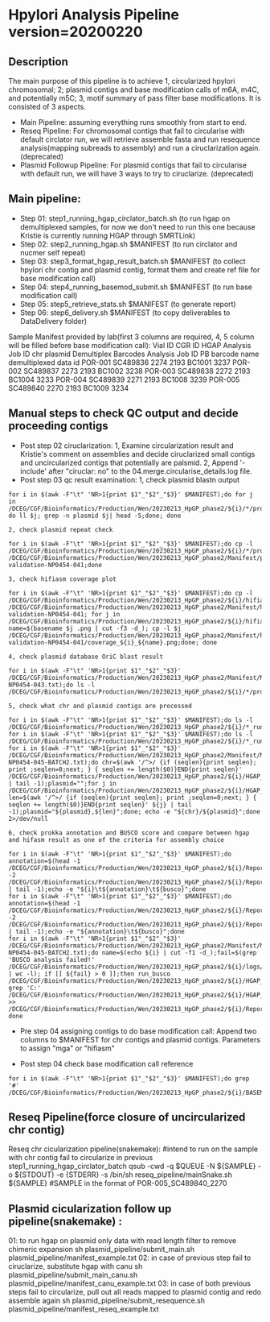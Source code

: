 # Hpylori Analysis Pipeline version=20200220

## Description

The main purpose of this pipeline is to achieve 1, circularized hpylori chromosomal; 2; plasmid contigs and base modification calls of m6A, m4C, and potentially m5C; 3, motif summary of pass filter base modifications.
It is consisted of 3 aspects. 
- Main Pipeline: assuming everything runs smoothly from start to end.
- Reseq Pipeline: For chromosomal contigs that fail to circularise with default circlator run, we will retrieve assemble fasta and run resequence analysis(mapping subreads to assembly) and run a ciruclarization again. (deprecated)
- Plasmid Followup Pipeline: For plasmid contigs that fail to circularise with default run, we will have 3 ways to try to ciruclarize. (deprecated)

## Main pipeline:
- Step 01: step1_running_hgap_circlator_batch.sh (to run hgap on demultiplexed samples, for now we don't need to run this one because Kristie is currently running HGAP through SMRTLink)
- Step 02: step2_running_hgap.sh $MANIFEST (to run circlator and nucmer self repeat)
- Step 03: step3_format_hgap_result_batch.sh $MANIFEST (to collect hpylori chr contig and plasmid contig, format them and create ref file for base modification call)
- Step 04: step4_running_basemod_submit.sh $MANIFEST (to run base modification call)
- Step 05: step5_retrieve_stats.sh $MANIFEST (to generate report)
- Step 06: step6_delivery.sh $MANIFEST  (to copy deliverables to DataDelivery folder)

Sample Manifest provided by lab(first 3 columns are required, 4, 5 column will be filled before base modification call):
Vial ID CGR ID  HGAP Analysis Job ID    chr	plasmid	Demultiplex Barcodes Analysis Job ID    PB barcode name demultiplexed data id
POR-001 SC489836        2274    2193    		BC1001  3237
POR-002 SC489837        2273    2193    		BC1002  3238
POR-003 SC489838        2272    2193    		BC1004  3233
POR-004 SC489839        2271    2193    		BC1008  3239
POR-005 SC489840        2270    2193    		BC1009  3234

## Manual steps to check QC output and decide proceeding contigs
- Post step 02 ciruclarization: 
	1, Examine circularization result and Kristie's comment on assemblies and decide ciruclarized small contigs and uncircularized contigs that potentially are palsmid. 
	2, Append '-include' after "ciruclar: no" to the 04.merge.circularise_details.log file.
- Post step 03 qc result examination:
	1, check plasmid blastn output
```
for i in $(awk -F"\t" 'NR>1{print $1"_"$2"_"$3}' $MANIFEST);do for j in /DCEG/CGF/Bioinformatics/Production/Wen/20230213_HpGP_phase2/${i}/*/processed_hgap/*_blast.out; do ll $j; grep -n plasmid $j| head -5;done; done
``` 
	2, check plasmid repeat check
```
for i in $(awk -F"\t" 'NR>1{print $1"_"$2"_"$3}' $MANIFEST);do cp -l /DCEG/CGF/Bioinformatics/Production/Wen/20230213_HpGP_phase2/${i}/*/processed_hgap/*_plasmid_*mummerplot.png /DCEG/CGF/Bioinformatics/Production/Wen/20230213_HpGP_phase2/Manifest/plasmid_repeat/Revio-validation-NP0454-041;done
```
	3, check hifiasm coverage plot
```
for i in $(awk -F"\t" 'NR>1{print $1"_"$2"_"$3}' $MANIFEST);do cp -l /DCEG/CGF/Bioinformatics/Production/Wen/20230213_HpGP_phase2/${i}/hifiasm_run/processed_hgap/coverage*len*.png /DCEG/CGF/Bioinformatics/Production/Wen/20230213_HpGP_phase2/Manifest/hifiasm_coverage_plot/Revio-validation-NP0454-041; for j in /DCEG/CGF/Bioinformatics/Production/Wen/20230213_HpGP_phase2/${i}/hifiasm_run/processed_hgap/coverage_plot_ptg*.png;do name=$(basename $j .png | cut -f3 -d_); cp -l $j /DCEG/CGF/Bioinformatics/Production/Wen/20230213_HpGP_phase2/Manifest/hifiasm_coverage_plot/Revio-validation-NP0454-041/coverage_${i}_${name}.png;done; done
```
	4, check plasmid database OriC blast result
```
for i in $(awk -F"\t" 'NR>1{print $1"_"$2"_"$3}' /DCEG/CGF/Bioinformatics/Production/Wen/20230213_HpGP_phase2/Manifest/Manifest-NP0454-043.txt);do ls -l /DCEG/CGF/Bioinformatics/Production/Wen/20230213_HpGP_phase2/${i}/*/processed_hgap/*_blastDoriC.txt;done	
```

	5, check what chr and plasmid contigs are processed
```
for i in $(awk -F"\t" 'NR>1{print $1"_"$2"_"$3}' $MANIFEST);do ls -l  /DCEG/CGF/Bioinformatics/Production/Wen/20230213_HpGP_phase2/${i}/*_run/processed_hgap/*chromosomal*.fasta;done
for i in $(awk -F"\t" 'NR>1{print $1"_"$2"_"$3}' $MANIFEST);do ls -l  /DCEG/CGF/Bioinformatics/Production/Wen/20230213_HpGP_phase2/${i}/*_run/processed_hgap/*plasmid*.fasta;done
for i in $(awk -F"\t" 'NR>1{print $1"_"$2"_"$3}' /DCEG/CGF/Bioinformatics/Production/Wen/20230213_HpGP_phase2/Manifest/Manifest-NP0454-045-BATCH2.txt);do chr=$(awk '/^>/ {if (seqlen){print seqlen}; print ;seqlen=0;next; } { seqlen += length($0)}END{print seqlen}' /DCEG/CGF/Bioinformatics/Production/Wen/20230213_HpGP_phase2/${i}/HGAP_run/processed_hgap/*_chromosomal*.fasta | tail -1);plasmid="";for j in /DCEG/CGF/Bioinformatics/Production/Wen/20230213_HpGP_phase2/${i}/HGAP_run/processed_hgap/*plasmid*.fasta;do len=$(awk '/^>/ {if (seqlen){print seqlen}; print ;seqlen=0;next; } { seqlen += length($0)}END{print seqlen}' ${j} | tail -1);plasmid="${plasmid},${len}";done; echo -e "${chr}/${plasmid}";done 2>/dev/null
```

	6, check prokka annotation and BUSCO score and compare between hgap and hifasm result as one of the criteria for assembly choice
```	
for i in $(awk -F"\t" 'NR>1{print $1"_"$2"_"$3}' $MANIFEST);do annotation=$(head -1  /DCEG/CGF/Bioinformatics/Production/Wen/20230213_HpGP_phase2/${i}/Report/temp/raw_assemble_annotation.txt);busco=$(head -2 /DCEG/CGF/Bioinformatics/Production/Wen/20230213_HpGP_phase2/${i}/Report/temp/raw_assemble_annotation.txt | tail -1);echo -e "${i}\t${annotation}\t${busco}";done
for i in $(awk -F"\t" 'NR>1{print $1"_"$2"_"$3}' $MANIFEST);do annotation=$(head -1  /DCEG/CGF/Bioinformatics/Production/Wen/20230213_HpGP_phase2/${i}/Report/temp/hifi_assemble_annotation.txt);busco=$(head -2 /DCEG/CGF/Bioinformatics/Production/Wen/20230213_HpGP_phase2/${i}/Report/temp/hifi_assemble_annotation.txt | tail -1);echo -e "${annotation}\t${busco}";done
for i in $(awk -F"\t" 'NR>1{print $1"_"$2"_"$3}' /DCEG/CGF/Bioinformatics/Production/Wen/20230213_HpGP_phase2/Manifest/Manifest-NP0454-045-BATCH2.txt);do name=$(echo ${i} | cut -f1 -d_);fail=$(grep 'BUSCO analysis failed!' /DCEG/CGF/Bioinformatics/Production/Wen/20230213_HpGP_phase2/${i}/logs/step3_format_hgap_*.stderr | wc -l); if [[ ${fail} > 0 ]];then run_busco /DCEG/CGF/Bioinformatics/Production/Wen/20230213_HpGP_phase2/${i}/HGAP_run/processed_hgap/${name}_chromosomal.fasta;  grep 'C:' /DCEG/CGF/Bioinformatics/Production/Wen/20230213_HpGP_phase2/${i}/HGAP_run/processed_hgap/${name}_chromosomal/short_summary.specific.campylobacterales_odb10.${name}_chromosomal.txt >> /DCEG/CGF/Bioinformatics/Production/Wen/20230213_HpGP_phase2/${i}/Report/temp/raw_assemble_annotation.txt;fi; done

```	

- Pre step 04 assigning contigs to do base modification call: Append two columns to $MANIFEST for chr contigs and plasmid contigs. Parameters to assign "mga" or "hifiasm"

- Post step 04 check base modification call reference 
```
for i in $(awk -F"\t" 'NR>1{print $1"_"$2"_"$3}' $MANIFEST);do grep '#' /DCEG/CGF/Bioinformatics/Production/Wen/20230213_HpGP_phase2/${i}/BASEMOD_hifi_run/outputs/motifs.gff;done
```


## Reseq Pipeline(force closure of uncircularized chr contig)

Reseq chr cicularization pipeline(snakemake):
#intend to run on the sample with chr contig fail to circularize in previous step1_running_hgap_circlator_batch
qsub -cwd -q $QUEUE -N ${SAMPLE} -o ${STDOUT} -e {STDERR} -s /bin/sh reseq_pipeline/mainSnake.sh ${SAMPLE} 
#SAMPLE in the format of POR-005_SC489840_2270

## Plasmid cicularization follow up pipeline(snakemake) :
01: to run hgap on plasmid only data with read length filter to remove chimeric expansion
	sh plasmid_pipeline/submit_main.sh plasmid_pipeline/manifest_example.txt
02: in case of previous step fail to ciruclarize, substitute hgap with canu
	sh plasmid_pipeline/submit_main_canu.sh plasmid_pipeline/manifest_canu_example.txt
03: in case of both previous steps fail to circularize, pull out all reads mapped to plasmid contig and redo assemble again
	sh plasmid_pipeline/submit_resequence.sh plasmid_pipeline/manifest_reseq_example.txt
